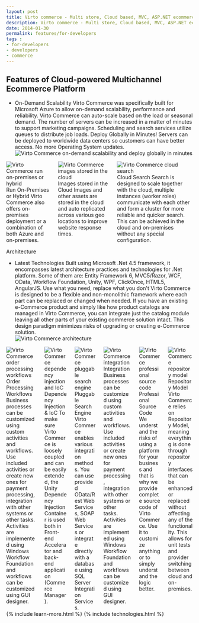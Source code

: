 ```yaml
---
layout: post
title: Virto commerce - Multi store, Cloud based, MVC, ASP.NET ecommerce framework
description: Virto commerce - Multi store, Cloud based, MVC, ASP.NET ecommerce framework
date: 2014-01-30
permalink: features/for-developers
tags : 
- for-developers
- developers
- commerce
---
```

<article role="main" class="main">
	<div class="for-dev __responsive">
		<h1 class="head-title">Features of Cloud-powered Multichannel Ecommerce Platform</h1>
		<ul class="list">
			<li class="list-item big">
				<div class="list-info">
					<span class="title">On-Demand Scalability</span>
					<span class="descr">Virto Commerce was specifically built for Microsoft Azure to allow on-demand scalability, performance and reliability. Virto Commerce can auto-scale based on the load or seasonal demand. The number of servers can be increased in a matter of minutes to support marketing campaigns. Scheduling and search services utilize queues to distribute job loads.</span>
					<span class="title">Deploy Globally in Minutes!</span>
					<span class="descr">Servers can be deployed to worldwide data centers so customers can have better access. No more Operating System updates.</span>
				</div>
				<img alt="Virto Commerce on-demand scalability and deploy globally in minutes" src="/Content/images/for-dev/features-cloud.png" class="list-img">
			</li>
		</ul>
		<div class="columns three">
			<div class="column">
				<img alt="Virto Commerce run on-premises or hybrid" src="/Content/images/for-dev/features-cloud-onpremise.png">
				<span class="title">Run On-Premises or Hybrid</span>
				<span class="descr">Virto Commerce also offers on-premises deployment or a combination of both Azure and on-premises.</span>
			</div>
			<div class="column">
				<img alt="Virto Commerce images stored in the cloud" src="/Content/images/for-dev/features-cloud-assets.png">
				<span class="title">Images stored in the Cloud</span>
				<span class="descr">Images and other assets are stored in the cloud and auto replicated across various geo locations to improve website response times.</span>
			</div>
			<div class="column">
				<img alt="Virto Commerce cloud search" src="/Content/images/for-dev/features-cloud-search.png">
				<span class="title">Cloud Search</span>
				<span class="descr">Search is designed to scale together with the cloud, multiple instances (worker roles) communicate with each other and form a cluster for more reliable and quicker search. This can be achieved in the cloud and on-premises without any special configuration.</span>
			</div>
		</div>
		<p class="sub-title">Architecture</p>
		<ul class="list">
			<li class="list-item big">
				<div class="list-info">
					<span class="title">Latest Technologies</span>
					<span class="descr">Built using Microsoft .Net 4.5 framework, it encompasses latest architecture practices and technologies for .Net platform. Some of them are: Entity Framework 6, MVC5/Razor, WCF, OData, Workflow Foundation, Unity, WPF, ClickOnce, HTML5, AngularJS.</span>
					<span class="title">Use what you need, replace what you don't</span>
					<span class="descr">Virto Commerce is designed to be a flexible and non-monolithic framework where each part can be replaced or changed when needed. If you have an existing e-Commerce product and simply like how product catalogs are managed in Virto Commerce, you can integrate just the catalog module leaving all other parts of your existing commerce solution intact. This design paradigm minimizes risks of upgrading or creating e-Commerce solution.</span>
				</div>
				<img alt="Virto Commerce architecture" src="/Content/images/for-dev/features-architecture.png" class="list-img">
			</li>
		</ul>
		<div class="columns three">
			<div class="column">
				<img alt="Virto Commerce order processing workflows" src="/Content/images/for-dev/features-architecture-workflow.png">
				<span class="title">Order Processing Workflows</span>
				<span class="descr">Business processes can be customized using custom activities and workflows. Use included activities or create new ones for payment processing, integration with other systems or other tasks. Activities are implemented using Windows Workflow Foundation and workflows can be customized using GUI designer.</span>
			</div>
			<div class="column">
				<img alt="Virto Commerce dependency injection and IoC" src="/Content/images/for-dev/features-architecture-dependency.png">
				<span class="title">Dependency Injection &amp; IoC</span>
				<span class="descr">To make sure Virto Commerce is loosely coupled and can be easily extended, the Unity Dependency Injection Container is used both in Front-end Accelerator and back-end application (Commerce Manager).</span>
			</div>
			<div class="column">
				<img alt="Virto Commerce pluggable search engine" src="/Content/images/for-dev/features-architecture-search.png">
				<span class="title">Pluggable Search Engine</span>
				<span class="descr">Virto Commerce enables various integration methods. You can use provided OData/Rest Web Services, SOAP Web Services or integrate directly with a database using SQL Server Integration Services.</span>
			</div>
			<div class="column">
				<img alt="Virto Commerce integration" src="/Content/images/for-dev/features-architecture-odata.png">
				<span class="title">Integration</span>
				<span class="descr">Business processes can be customized using custom activities and workflows. Use included activities or create new ones for payment processing, integration with other systems or other tasks. Activities are implemented using Windows Workflow Foundation and workflows can be customized using GUI designer.</span>
			</div>
			<div class="column">
				<img alt="Virto Commerce professional source code" src="/Content/images/for-dev/features-architecture-source.png">
				<span class="title">Professional Source Code</span>
				<span class="descr">We understand the risks of using a platform for your business and that is why we provide complete source code of Virto Commerce. Use it to customize anything or to simply understand the logic better.</span>
			</div>
			<div class="column">
				<img alt="Virto Commerce repository model" src="/Content/images/for-dev/features-architecture-repository.png">
				<span class="title">Repository Model</span>
				<span class="descr">Virto Commerce relies on Repository Model, meaning everything is done through repository interfaces that can be enhanced or replaced without affecting any of the functionality. This allows for unit tests and provider switching between cloud and on-premises.</span>
			</div>
		</div>
	</div>
	{% include learn-more.html %}
	{% include technologies.html %}
</article>
